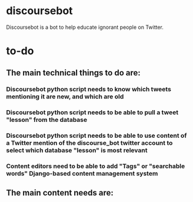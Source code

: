 # discoursebot

Discoursebot is a bot to help educate ignorant people on Twitter.  

# to-do

## The main technical things to do are:
### Discoursebot python script needs to know which tweets mentioning it are new, and which are old
### Discoursebot python script needs to be able to pull a tweet "lesson" from the database
### Discoursebot python script needs to be able to use content of a Twitter mention of the discourse_bot twitter account to select which database "lesson" is most relevant
### Content editors need to be able to add "Tags" or "searchable words" Django-based content management system 

## The main content needs are:
